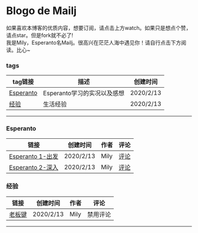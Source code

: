 # Blogo de Mailj
如果喜欢本博客的优质内容，想要订阅，请点击上方watch。如果只是想点个赞，请点star。但是fork就不必了!<br>
我是Mily，Esperanto名Mailj。很高兴在茫茫人海中遇见你！请自行点击下方阅读。比心~
### tags
tag链接|描述|创建时间
-|-|-|
[Esperanto](#Esperanto)|Esperanto学习的实况以及感想|2020/2/13
[经验](#经验)|生活经验|2020/2/13
***
### Esperanto
链接|创建时间|作者|评论
-|-|-|-|
[Esperanto 1-出发](https://www.jianshu.com/p/eabeb6348fca)|2020/2/13|Mily|[评论](https://github.com/momoNorthy/article/issues/1)
[Esperanto 2-深入](https://github.com/momoNorthy/article/blob/master/posts/Esperanto-2-shenru.md) |2020/2/13|Mily|[评论](https://github.com/momoNorthy/article/issues/2)
### 经验
链接|创建时间|作者|评论
-|-|-|-|
[老板键](https://www.jianshu.com/p/eabeb6348fca)|2020/2/13|Mily|禁用评论

***
